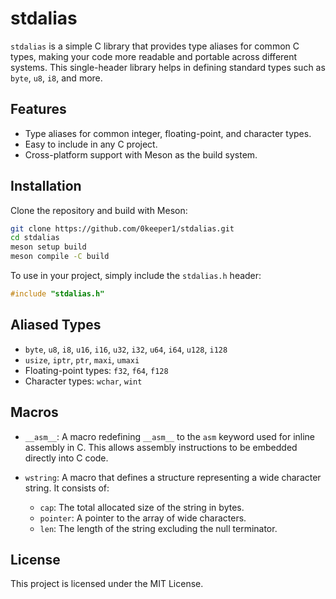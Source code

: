 # stdalias

`stdalias` is a simple C library that provides type aliases for common C types, making your code more readable and portable across different systems. This single-header library helps in defining standard types such as `byte`, `u8`, `i8`, and more.

## Features

- Type aliases for common integer, floating-point, and character types.
- Easy to include in any C project.
- Cross-platform support with Meson as the build system.

## Installation

Clone the repository and build with Meson:

```bash
git clone https://github.com/0keeper1/stdalias.git
cd stdalias
meson setup build
meson compile -C build
```

To use in your project, simply include the `stdalias.h` header:

```c
#include "stdalias.h"
```

## Aliased Types

- `byte`, `u8`, `i8`, `u16`, `i16`, `u32`, `i32`, `u64`, `i64`, `u128`, `i128`
- `usize`, `iptr`, `ptr`, `maxi`, `umaxi`
- Floating-point types: `f32`, `f64`, `f128`
- Character types: `wchar`, `wint`

## Macros

- `__asm__`: A macro redefining `__asm__` to the `asm` keyword used for inline assembly in C. This allows assembly instructions to be embedded directly into C code.

- `wstring`: A macro that defines a structure representing a wide character string. It consists of:
    - `cap`: The total allocated size of the string in bytes.
    - `pointer`: A pointer to the array of wide characters.
    - `len`: The length of the string excluding the null terminator.


## License

This project is licensed under the MIT License.